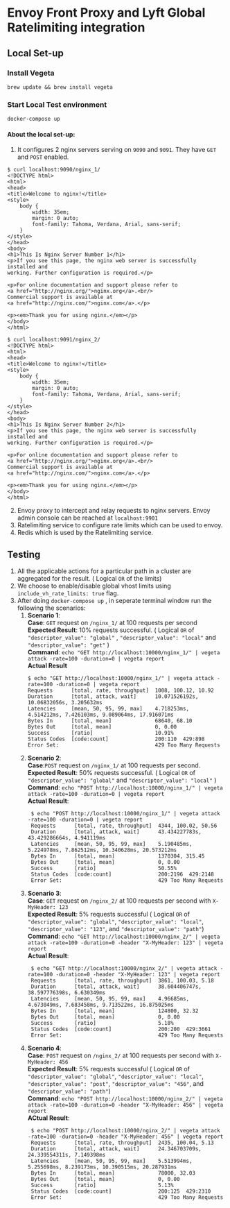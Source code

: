 # Envoy Front Proxy and Lyft Global Ratelimiting integration


## Local Set-up

### Install Vegeta
```
brew update && brew install vegeta
```

### Start Local Test environment

```
docker-compose up
```

#### About the local set-up:

1. It configures 2 nginx servers serving on `9090` and `9091`. They have `GET` and `POST` enabled. 
```
$ curl localhost:9090/nginx_1/
<!DOCTYPE html>
<html>
<head>
<title>Welcome to nginx!</title>
<style>
    body {
        width: 35em;
        margin: 0 auto;
        font-family: Tahoma, Verdana, Arial, sans-serif;
    }
</style>
</head>
<body>
<h1>This Is Nginx Server Number 1</h1>
<p>If you see this page, the nginx web server is successfully installed and
working. Further configuration is required.</p>

<p>For online documentation and support please refer to
<a href="http://nginx.org/">nginx.org</a>.<br/>
Commercial support is available at
<a href="http://nginx.com/">nginx.com</a>.</p>

<p><em>Thank you for using nginx.</em></p>
</body>
</html>

```
```
$ curl localhost:9091/nginx_2/
<!DOCTYPE html>
<html>
<head>
<title>Welcome to nginx!</title>
<style>
    body {
        width: 35em;
        margin: 0 auto;
        font-family: Tahoma, Verdana, Arial, sans-serif;
    }
</style>
</head>
<body>
<h1>This Is Nginx Server Number 2</h1>
<p>If you see this page, the nginx web server is successfully installed and
working. Further configuration is required.</p>

<p>For online documentation and support please refer to
<a href="http://nginx.org/">nginx.org</a>.<br/>
Commercial support is available at
<a href="http://nginx.com/">nginx.com</a>.</p>

<p><em>Thank you for using nginx.</em></p>
</body>
</html>

```

2. Envoy proxy to intercept and relay requests to nginx servers. Envoy admin console can be reached at `localhost:9901`
3. Ratelimiting service to configure rate limits which can be used to envoy. 
4. Redis which is used by the Ratelimiting service.


## Testing

1. All the applicable actions for a particular path in a cluster are aggregated for the result. ( Logical `OR` of the limits)
2. We choose to enable/disable global vhost limits using `include_vh_rate_limits: true` flag. 
3. After doing `docker-compose up` , in seperate terminal window run the following the scenarios:  
    1. **Scenario 1**:  
        **Case**: `GET` request on `/nginx_1/` at 100 requests per second     
        **Expected Result**: 10% requests successful. ( Logical `OR` of `"descriptor_value": "global"` , `"descriptor_value": "local"`  and `"descriptor_value": "get"` )   
        **Command**: `echo "GET http://localhost:10000/nginx_1/" | vegeta attack -rate=100 -duration=0 | vegeta report`  
        **Actual Result**  
        ```
        $ echo "GET http://localhost:10000/nginx_1/" | vegeta attack -rate=100 -duration=0 | vegeta report
        Requests      [total, rate, throughput]  1008, 100.12, 10.92
        Duration      [total, attack, wait]      10.071526192s, 10.06832056s, 3.205632ms
        Latencies     [mean, 50, 95, 99, max]    4.718253ms, 4.514212ms, 7.426103ms, 9.089064ms, 17.916071ms
        Bytes In      [total, mean]              68640, 68.10
        Bytes Out     [total, mean]              0, 0.00
        Success       [ratio]                    10.91%
        Status Codes  [code:count]               200:110  429:898  
        Error Set:                               429 Too Many Requests

        ```
    2. **Scenario 2**:   
        **Case**:`POST` request on `/nginx_1/` at 100 requests per second.  
       **Expected Result**: 50% requests successful. ( Logical `OR` of `"descriptor_value": "global"` and `"descriptor_value": "local"` )  
       **Command**: `echo "POST http://localhost:10000/nginx_1/" | vegeta attack -rate=100 -duration=0 | vegeta report`  
       **Actual Result**:  
       ```
        $ echo "POST http://localhost:10000/nginx_1/" | vegeta attack -rate=100 -duration=0 | vegeta report
        Requests      [total, rate, throughput]  4344, 100.02, 50.56
        Duration      [total, attack, wait]      43.434227783s, 43.429286664s, 4.941119ms
        Latencies     [mean, 50, 95, 99, max]    5.190485ms, 5.224978ms, 7.862512ms, 10.340628ms, 20.573212ms
        Bytes In      [total, mean]              1370304, 315.45
        Bytes Out     [total, mean]              0, 0.00
        Success       [ratio]                    50.55%
        Status Codes  [code:count]               200:2196  429:2148  
        Error Set:                               429 Too Many Requests

       ```
    3. **Scenario 3**:  
       **Case**: `GET` request on `/nginx_2/` at 100 requests per second with `X-MyHeader: 123`  
       **Expected Result**: 5% requests successful ( Logical `OR` of `"descriptor_value": "global"`, `"descriptor_value": "local"`, `"descriptor_value": "123"`, and `"descriptor_value": "path"`)  
       **Command**: `echo "GET http://localhost:10000/nginx_2/" | vegeta attack -rate=100 -duration=0 -header "X-MyHeader: 123" | vegeta report`  
       **Actual Result**:  
       ```
        $ echo "GET http://localhost:10000/nginx_2/" | vegeta attack -rate=100 -duration=0 -header "X-MyHeader: 123" | vegeta report
        Requests      [total, rate, throughput]  3861, 100.03, 5.18
        Duration      [total, attack, wait]      38.604406747s, 38.597776398s, 6.630349ms
        Latencies     [mean, 50, 95, 99, max]    4.96685ms, 4.673049ms, 7.683458ms, 9.713522ms, 16.875025ms
        Bytes In      [total, mean]              124800, 32.32
        Bytes Out     [total, mean]              0, 0.00
        Success       [ratio]                    5.18%
        Status Codes  [code:count]               200:200  429:3661  
        Error Set:                               429 Too Many Requests  
       ```
    4. **Scenario 4**:  
       **Case**: `POST` request on `/nginx_2/` at 100 requests per second with `X-MyHeader: 456`  
       **Expected Result**: 5% requests successful ( Logical `OR` of `"descriptor_value": "global"`, `"descriptor_value": "local"`, `"descriptor_value": "post"`, `"descriptor_value": "456"`, and `"descriptor_value": "path"`)  
       **Command**: `echo "POST http://localhost:10000/nginx_2/" | vegeta attack -rate=100 -duration=0 -header "X-MyHeader: 456" | vegeta report`  
       **ACtual Result**:  
       ```
        $ echo "POST http://localhost:10000/nginx_2/" | vegeta attack -rate=100 -duration=0 -header "X-MyHeader: 456" | vegeta report
        Requests      [total, rate, throughput]  2435, 100.04, 5.13
        Duration      [total, attack, wait]      24.346703709s, 24.339554311s, 7.149398ms
        Latencies     [mean, 50, 95, 99, max]    5.513994ms, 5.255698ms, 8.239173ms, 10.390515ms, 20.287931ms
        Bytes In      [total, mean]              78000, 32.03
        Bytes Out     [total, mean]              0, 0.00
        Success       [ratio]                    5.13%
        Status Codes  [code:count]               200:125  429:2310  
        Error Set:                               429 Too Many Requests

       ```
